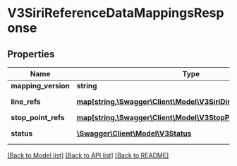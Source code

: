 # V3SiriReferenceDataMappingsResponse

## Properties
Name | Type | Description | Notes
------------ | ------------- | ------------- | -------------
**mapping_version** | **string** |  | [optional] 
**line_refs** | [**map[string,\Swagger\Client\Model\V3SiriDirectionRefsDictionary]**](V3SiriDirectionRefsDictionary.md) | SIRI LineRef | [optional] 
**stop_point_refs** | [**map[string,\Swagger\Client\Model\V3StopPoint]**](V3StopPoint.md) |  | [optional] 
**status** | [**\Swagger\Client\Model\V3Status**](V3Status.md) | API Status / Metadata | [optional] 

[[Back to Model list]](../README.md#documentation-for-models) [[Back to API list]](../README.md#documentation-for-api-endpoints) [[Back to README]](../README.md)


